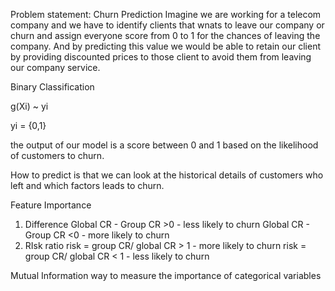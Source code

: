 Problem statement: Churn Prediction
Imagine we are working for a telecom company and we have to identify clients that wnats to leave our company or churn and assign everyone score from 0 to 1 for the chances of leaving the company.
And by predicting this value we would be able to retain our client by providing discounted prices to those client to avoid them from leaving our company service.

Binary Classification

g(Xi) ~ yi

yi = {0,1}

the output of our model is a score between 0 and 1 based on the likelihood of customers to churn.

How to predict is that we can look at the historical details of customers who left and which factors leads to churn.

Feature Importance
1. Difference
 Global CR - Group CR >0 - less likely to churn
 Global CR - Group CR <0 - more likely to churn
2. RIsk ratio
 risk   = group CR/ global CR > 1 - more likely to churn
 risk   = group CR/ global CR < 1 - less likely to churn

Mutual Information
way to measure the importance of categorical variables
